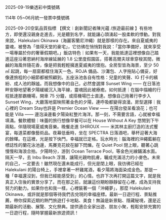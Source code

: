 
2025-09-19樂透彩中獎號碼

                                
114年 05~06月統一發票中獎號碼
                             
2025-09-20空氣品質指標
                              【撰文︱創新聞記者陳光蘊 /旅遊最前線 】有些地方，即使還沒親身走進去，光是聽到名字，就能讓心頭湧起一股柔軟的悸動。對我來說，Halekulani Okinawa（海麗客蘭尼沖繩）就是那樣的存在。來自夏威夷的靈魂，被譽為「值得天堂的豪宅」，它彷彿在悄悄對我說：「當你準備好，就來享受一場專屬於你的奢華假期吧。」飯店特色｜如果有一天，我能抵達這裡想像自己踏進這座沿著恩納村海岸線延展的 1.8 公里度假園區，搭著高爾夫球車穿梭其間，微鹹的海風伴隨花香，像是把我輕輕擁進夏威夷的懷抱。全房型皆為海景，至少 50㎡ 起跳，每一扇窗都框住海天一色。ROJA 備品、沙灘包、人字拖貼心備妥，好像連旅程的小細節都被照顧到。五座泳池各自有性格：兒童的笑聲、IG 打卡的繽紛、成人池的靜謐。而我想像中的自己，必然會選擇 Sunset Wing —— 在日落池畔安靜地望著夕陽緩緩沉入海平線，靈魂因此被療癒。如何抵達｜在腦中描繪的行程抵達那霸機場，開車 75 分鐘，或搭機場巴士直達。想像自己拖著行李步入 Sunset Wing，大廳落地窗映照著金色的夕陽，連呼吸都變得浪漫。房型選擇｜我心裡的 Dream Stay也許是 Premier Ocean View —— 在陽台發呆看浪花；也可能是 Villa —— 邊泡澡邊看夕陽染紅整片海洋。那一刻，不需要言語，心就被幸福填滿。餐飲體驗｜味蕾的旅行想像早餐可以在 House Without A Key 悠閒到下午兩點，伴隨現場夏威夷音樂。晚餐走進 SHIROUX —— 米其林主廚打造的法式饗宴，每道菜都像藝術品。夜幕低垂時，坐在 SPECTRA 日落酒吧，舉杯迎著大海的餘暉。在這裡，光是按下快門，幸福就已定格。玩水時光｜腦海裡的沖繩藍躺在 標誌性的蘭花泳池邊，馬賽克花紋在腳下閃爍。在 Quiet Pool 閉上眼，聽著心跳慢慢和海浪合拍。夕陽時分，游到 Ocean Terrace Pool，等金色光線鋪滿水面。隔天一早，去 Inbu Beach 浮潛，讓陽光親吻肌膚，曬成充滿活力的小麥色。未來的自己，一定要去！雖然現在還未能成行，但光是閉上眼，我彷彿已經在 Halekulani 的陽台椅上，手裡拿著一杯雞尾酒，看夕陽將海面染成金色。那是一種「幸福還沒到，但我已經能感受到」的心情。也許下次再打開這篇文字，就是我真正入住後的實景分享了。而在那之前，就讓這份期盼靜靜留在心裡，成為支持我努力的動力。如果你也和我一樣，心裡裝著一個「沖繩夢」，那麼 Halekulani Okinawa，或許就是那個等待我們去兌現的幸福座標。最新一日遊行程、景點推薦，帶你探索近期的熱門旅遊打卡地點、美食！無論是新景點、隱藏秘境，還是近期最新的活動、展覽、文化祭典。提供適合全家出遊、朋友小聚，輕鬆安排充實的一日遊行程，隨時掌握最新旅遊資訊！